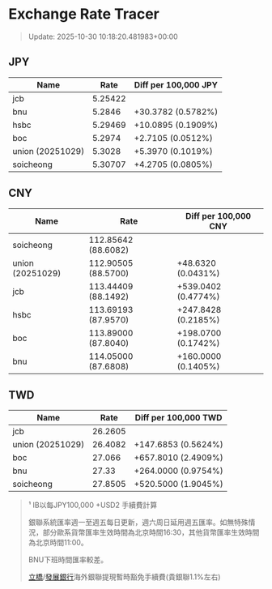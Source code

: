 # Exchange Rate Tracer

> Update: 2025-10-30 10:18:20.481983+00:00

## JPY

| Name             |    Rate | Diff per 100,000 JPY   |
|------------------|---------|------------------------|
| jcb              | 5.25422 |                        |
| bnu              | 5.2846  | +30.3782 (0.5782%)     |
| hsbc             | 5.29469 | +10.0895 (0.1909%)     |
| boc              | 5.2974  | +2.7105 (0.0512%)      |
| union (20251029) | 5.3028  | +5.3970 (0.1019%)      |
| soicheong        | 5.30707 | +4.2705 (0.0805%)      |

## CNY

| Name             | Rate                | Diff per 100,000 CNY   |
|------------------|---------------------|------------------------|
| soicheong        | 112.85642	(88.6082) |                        |
| union (20251029) | 112.90505	(88.5700) | +48.6320 (0.0431%)     |
| jcb              | 113.44409	(88.1492) | +539.0402 (0.4774%)    |
| hsbc             | 113.69193	(87.9570) | +247.8428 (0.2185%)    |
| boc              | 113.89000	(87.8040) | +198.0700 (0.1742%)    |
| bnu              | 114.05000	(87.6808) | +160.0000 (0.1405%)    |

## TWD

| Name             |    Rate | Diff per 100,000 TWD   |
|------------------|---------|------------------------|
| jcb              | 26.2605 |                        |
| union (20251029) | 26.4082 | +147.6853 (0.5624%)    |
| boc              | 27.066  | +657.8010 (2.4909%)    |
| bnu              | 27.33   | +264.0000 (0.9754%)    |
| soicheong        | 27.8505 | +520.5000 (1.9045%)    |


> ¹ IB以每JPY100,000 +USD2 手續費計算
>
> 銀聯系統匯率週一至週五每日更新，週六周日延用週五匯率。如無特殊情況，部分歐系貨幣匯率生效時間為北京時間16:30，其他貨幣匯率生效時間為北京時間11:00。
>
> BNU下班時間匯率較差。
>
> [立橋](https://www.wlbank.com.mo/uploads/ueditor/file/20181211/1544536513900230.pdf)/[發展銀行](https://www.mdb.com.mo/Service_Charges_20230728.pdf)海外銀聯提現暫時豁免手續費(貴銀聯1.1%左右)

